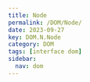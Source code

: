 ```yaml
---
title: Node
permalink: /DOM/Node/
date: 2023-09-27
key: DOM.N.Node
category: DOM
tags: [interface dom]
sidebar:
  nav: dom
---
```


